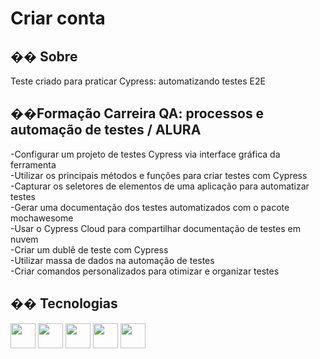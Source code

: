 <h1>Criar conta</h1>

<h2>�� Sobre</h2>
<p>Teste criado para praticar Cypress: automatizando testes E2E</p>

<h2>��Formação Carreira QA: processos e automação de testes / ALURA</h2>
<p>
-Configurar um projeto de testes Cypress via interface gráfica da ferramenta<br>
-Utilizar os principais métodos e funções para criar testes com Cypress<br>
-Capturar os seletores de elementos de uma aplicação para automatizar testes<br>
-Gerar uma documentação dos testes automatizados com o pacote mochawesome<br>
-Usar o Cypress Cloud para compartilhar documentação de testes em nuvem<br>
-Criar um dublê de teste com Cypress<br>
-Utilizar massa de dados na automação de testes<br>
-Criar comandos personalizados para otimizar e organizar testes<br>
</p>

## �� Tecnologias
<div>
  <img src="https://cdn.jsdelivr.net/gh/devicons/devicon@latest/icons/vscode/vscode-original-wordmark.svg" width="40" height="40"/>
  <img src="https://cdn.jsdelivr.net/gh/devicons/devicon@latest/icons/javascript/javascript-original.svg"width="40" height="40"/>
  <img src="https://cdn.jsdelivr.net/gh/devicons/devicon@latest/icons/mocha/mocha-original.svg" width="40" height="40"/>
  <img src="https://cdn.jsdelivr.net/gh/devicons/devicon@latest/icons/nodejs/nodejs-original-wordmark.svg" width="40" height="40"/>
  <img src="https://cdn.jsdelivr.net/gh/devicons/devicon@latest/icons/cypressio/cypressio-original.svg" width="40" height="40"/>         
</div>




